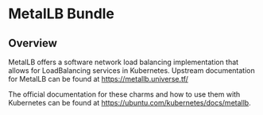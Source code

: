 # MetalLB Bundle

## Overview

MetalLB offers a software network load balancing implementation that allows for
LoadBalancing services in Kubernetes. Upstream documentation for MetalLB can be
found at <https://metallb.universe.tf/>

The official documentation for these charms and how to use them with Kubernetes
can be found at <https://ubuntu.com/kubernetes/docs/metallb>.
